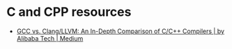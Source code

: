 # C and CPP resources

* [GCC vs. Clang/LLVM: An In-Depth Comparison of C/C++ Compilers | by Alibaba Tech | Medium](https://alibabatech.medium.com/gcc-vs-clang-llvm-an-in-depth-comparison-of-c-c-compilers-899ede2be378)